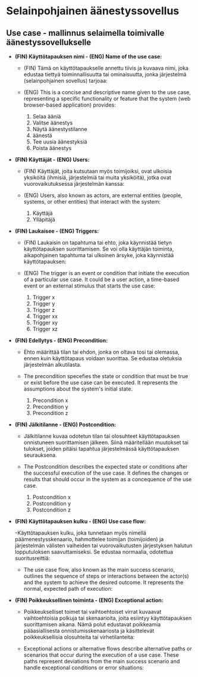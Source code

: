 # Selainpohjainen äänestyssovellus

## Use case - mallinnus selaimella toimivalle äänestyssovellukselle

- **(FIN) Käyttötapauksen nimi - (ENG) Name of the use case:**

  - (FIN) Tämä on käyttötapaukselle annettu tiivis ja kuvaava nimi, joka edustaa tiettyä toiminnallisuutta tai ominaisuutta, jonka järjestelmä (selainpohjainen sovellus) tarjoaa:

  - (ENG) This is a concise and descriptive name given to the use case, representing a specific functionality or feature that the system (web browser-based application) provides:

    1. Selaa ääniä
    2. Valitse äänestys
    3. Näytä äänestystilanne
    4. äänestä
    5. Tee uusia äänestyksiä
    6. Poista äänestys

- **(FIN) Käyttäjät - (ENG) Users:**

  - (FIN) Käyttäjät, joita kutsutaan myös toimijoiksi, ovat ulkoisia yksiköitä (ihmisiä, järjestelmiä tai muita yksiköitä), jotka ovat vuorovaikutuksessa järjestelmän kanssa:

  - (ENG) Users, also known as actors, are external entities (people, systems, or other entities) that interact with the system:

    1. Käyttäjä
    2. Ylläpitäjä

- **(FIN) Laukaisee - (ENG) Triggers:**

  - (FIN) Laukaisin on tapahtuma tai ehto, joka käynnistää tietyn käyttötapauksen suorittamisen. Se voi olla käyttäjän toiminta, aikapohjainen tapahtuma tai ulkoinen ärsyke, joka käynnistää käyttötapauksen:

  - (ENG) The trigger is an event or condition that initiate the execution of a particular use case. It could be a user action, a time-based event or an external stimulus that starts the use case:

    1. Trigger x
    2. Trigger y
    3. Trigger z
    4. Trigger xx
    5. Trigger xy
    6. Trigger xz

- **(FIN) Edellytys - (ENG) Precondition:**

  - Ehto määrittää tilan tai ehdon, jonka on oltava tosi tai olemassa, ennen kuin käyttötapaus voidaan suorittaa. Se edustaa oletuksia järjestelmän alkutilasta.

  - The precondition specefies the state or condition that must be true or exist before the use case can be executed. It represents the assumptions about the system's initial state.

    1. Precondition x
    2. Precondition y
    3. Precondition z

- **(FIN) Jälkitilanne - (ENG) Postcondition:**

  - Jälkitilanne kuvaa odotetun tilan tai olosuhteet käyttötapauksen onnistuneen suorittamisen jälkeen. Siinä määritellään muutokset tai tulokset, joiden pitäisi tapahtua järjestelmässä käyttötapauksen seurauksena.

  - The Postcondition describes the expected state or conditions after the successful execution of the use case. It defines the changes or results that should occur in the system as a concequence of the use case.

    1. Postcondition x
    2. Postcondition y
    3. Postcondition z

- **(FIN) Käyttötapauksen kulku - (ENG) Use case flow:**

  -Käyttötapauksen kulku, joka tunnetaan myös nimellä päämenestysskenaario, hahmottelee toimijan (toimijoiden) ja järjestelmän välisten vaiheiden tai vuorovaikutusten järjestyksen halutun lopputuloksen saavuttamiseksi. Se edustaa normaalia, odotettua suoritusreittiä:

  - The use case flow, also known as the main success scenario, outlines the sequence of steps or interactions between the actor(s) and the system to achieve the desired outcome. It represents the normal, expected path of execution:

- **(FIN) Poikkeuksellinen toiminta - (ENG) Exceptional action:**

  - Poikkeukselliset toimet tai vaihtoehtoiset virrat kuvaavat vaihtoehtoisia polkuja tai skenaarioita, joita esiintyy käyttötapauksen suorittamisen aikana. Nämä polut edustavat poikkeamia pääasiallisesta onnistumisskenaariosta ja käsittelevät poikkeuksellisia olosuhteita tai virhetilanteita:

  - Exceptional actions or alternative flows describe alternative paths or scenarios that occur during the execution of a use case. These paths represent deviations from the main success scenario and handle exceptional conditions or error situations:
